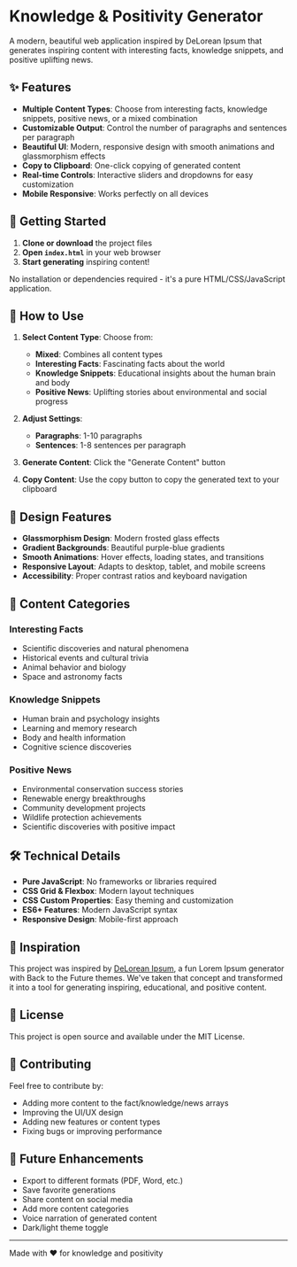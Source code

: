 # Knowledge & Positivity Generator

A modern, beautiful web application inspired by DeLorean Ipsum that generates inspiring content with interesting facts, knowledge snippets, and positive uplifting news.

## ✨ Features

- **Multiple Content Types**: Choose from interesting facts, knowledge snippets, positive news, or a mixed combination
- **Customizable Output**: Control the number of paragraphs and sentences per paragraph
- **Beautiful UI**: Modern, responsive design with smooth animations and glassmorphism effects
- **Copy to Clipboard**: One-click copying of generated content
- **Real-time Controls**: Interactive sliders and dropdowns for easy customization
- **Mobile Responsive**: Works perfectly on all devices

## 🚀 Getting Started

1. **Clone or download** the project files
2. **Open `index.html`** in your web browser
3. **Start generating** inspiring content!

No installation or dependencies required - it's a pure HTML/CSS/JavaScript application.

## 🎯 How to Use

1. **Select Content Type**: Choose from:
   - **Mixed**: Combines all content types
   - **Interesting Facts**: Fascinating facts about the world
   - **Knowledge Snippets**: Educational insights about the human brain and body
   - **Positive News**: Uplifting stories about environmental and social progress

2. **Adjust Settings**:
   - **Paragraphs**: 1-10 paragraphs
   - **Sentences**: 1-8 sentences per paragraph

3. **Generate Content**: Click the "Generate Content" button

4. **Copy Content**: Use the copy button to copy the generated text to your clipboard

## 🎨 Design Features

- **Glassmorphism Design**: Modern frosted glass effects
- **Gradient Backgrounds**: Beautiful purple-blue gradients
- **Smooth Animations**: Hover effects, loading states, and transitions
- **Responsive Layout**: Adapts to desktop, tablet, and mobile screens
- **Accessibility**: Proper contrast ratios and keyboard navigation

## 📱 Content Categories

### Interesting Facts
- Scientific discoveries and natural phenomena
- Historical events and cultural trivia
- Animal behavior and biology
- Space and astronomy facts

### Knowledge Snippets
- Human brain and psychology insights
- Learning and memory research
- Body and health information
- Cognitive science discoveries

### Positive News
- Environmental conservation success stories
- Renewable energy breakthroughs
- Community development projects
- Wildlife protection achievements
- Scientific discoveries with positive impact

## 🛠️ Technical Details

- **Pure JavaScript**: No frameworks or libraries required
- **CSS Grid & Flexbox**: Modern layout techniques
- **CSS Custom Properties**: Easy theming and customization
- **ES6+ Features**: Modern JavaScript syntax
- **Responsive Design**: Mobile-first approach

## 🎯 Inspiration

This project was inspired by [DeLorean Ipsum](https://satoristudio.net/delorean-ipsum/), a fun Lorem Ipsum generator with Back to the Future themes. We've taken that concept and transformed it into a tool for generating inspiring, educational, and positive content.

## 📄 License

This project is open source and available under the MIT License.

## 🤝 Contributing

Feel free to contribute by:
- Adding more content to the fact/knowledge/news arrays
- Improving the UI/UX design
- Adding new features or content types
- Fixing bugs or improving performance

## 🌟 Future Enhancements

- Export to different formats (PDF, Word, etc.)
- Save favorite generations
- Share content on social media
- Add more content categories
- Voice narration of generated content
- Dark/light theme toggle

---

Made with ❤️ for knowledge and positivity 